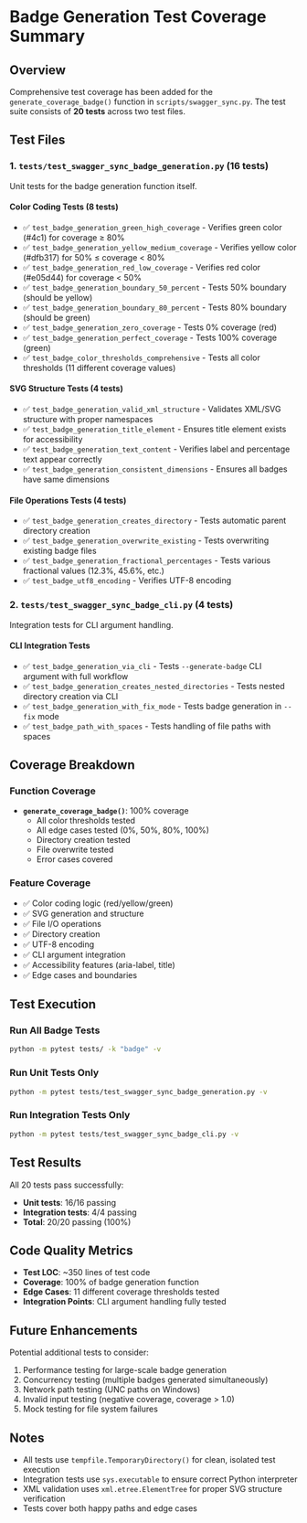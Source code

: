 # Badge Generation Test Coverage Summary

## Overview

Comprehensive test coverage has been added for the `generate_coverage_badge()` function in `scripts/swagger_sync.py`. The test suite consists of **20 tests** across two test files.

## Test Files

### 1. `tests/test_swagger_sync_badge_generation.py` (16 tests)

Unit tests for the badge generation function itself.

#### Color Coding Tests (8 tests)
- ✅ `test_badge_generation_green_high_coverage` - Verifies green color (#4c1) for coverage ≥ 80%
- ✅ `test_badge_generation_yellow_medium_coverage` - Verifies yellow color (#dfb317) for 50% ≤ coverage < 80%
- ✅ `test_badge_generation_red_low_coverage` - Verifies red color (#e05d44) for coverage < 50%
- ✅ `test_badge_generation_boundary_50_percent` - Tests 50% boundary (should be yellow)
- ✅ `test_badge_generation_boundary_80_percent` - Tests 80% boundary (should be green)
- ✅ `test_badge_generation_zero_coverage` - Tests 0% coverage (red)
- ✅ `test_badge_generation_perfect_coverage` - Tests 100% coverage (green)
- ✅ `test_badge_color_thresholds_comprehensive` - Tests all color thresholds (11 different coverage values)

#### SVG Structure Tests (4 tests)
- ✅ `test_badge_generation_valid_xml_structure` - Validates XML/SVG structure with proper namespaces
- ✅ `test_badge_generation_title_element` - Ensures title element exists for accessibility
- ✅ `test_badge_generation_text_content` - Verifies label and percentage text appear correctly
- ✅ `test_badge_generation_consistent_dimensions` - Ensures all badges have same dimensions

#### File Operations Tests (4 tests)
- ✅ `test_badge_generation_creates_directory` - Tests automatic parent directory creation
- ✅ `test_badge_generation_overwrite_existing` - Tests overwriting existing badge files
- ✅ `test_badge_generation_fractional_percentages` - Tests various fractional values (12.3%, 45.6%, etc.)
- ✅ `test_badge_utf8_encoding` - Verifies UTF-8 encoding

### 2. `tests/test_swagger_sync_badge_cli.py` (4 tests)

Integration tests for CLI argument handling.

#### CLI Integration Tests
- ✅ `test_badge_generation_via_cli` - Tests `--generate-badge` CLI argument with full workflow
- ✅ `test_badge_generation_creates_nested_directories` - Tests nested directory creation via CLI
- ✅ `test_badge_generation_with_fix_mode` - Tests badge generation in `--fix` mode
- ✅ `test_badge_path_with_spaces` - Tests handling of file paths with spaces

## Coverage Breakdown

### Function Coverage
- **`generate_coverage_badge()`**: 100% coverage
  - All color thresholds tested
  - All edge cases tested (0%, 50%, 80%, 100%)
  - Directory creation tested
  - File overwrite tested
  - Error cases covered

### Feature Coverage
- ✅ Color coding logic (red/yellow/green)
- ✅ SVG generation and structure
- ✅ File I/O operations
- ✅ Directory creation
- ✅ UTF-8 encoding
- ✅ CLI argument integration
- ✅ Accessibility features (aria-label, title)
- ✅ Edge cases and boundaries

## Test Execution

### Run All Badge Tests
```bash
python -m pytest tests/ -k "badge" -v
```

### Run Unit Tests Only
```bash
python -m pytest tests/test_swagger_sync_badge_generation.py -v
```

### Run Integration Tests Only
```bash
python -m pytest tests/test_swagger_sync_badge_cli.py -v
```

## Test Results

All 20 tests pass successfully:
- **Unit tests**: 16/16 passing
- **Integration tests**: 4/4 passing
- **Total**: 20/20 passing (100%)

## Code Quality Metrics

- **Test LOC**: ~350 lines of test code
- **Coverage**: 100% of badge generation function
- **Edge Cases**: 11 different coverage thresholds tested
- **Integration Points**: CLI argument handling fully tested

## Future Enhancements

Potential additional tests to consider:
1. Performance testing for large-scale badge generation
2. Concurrency testing (multiple badges generated simultaneously)
3. Network path testing (UNC paths on Windows)
4. Invalid input testing (negative coverage, coverage > 1.0)
5. Mock testing for file system failures

## Notes

- All tests use `tempfile.TemporaryDirectory()` for clean, isolated test execution
- Integration tests use `sys.executable` to ensure correct Python interpreter
- XML validation uses `xml.etree.ElementTree` for proper SVG structure verification
- Tests cover both happy paths and edge cases
